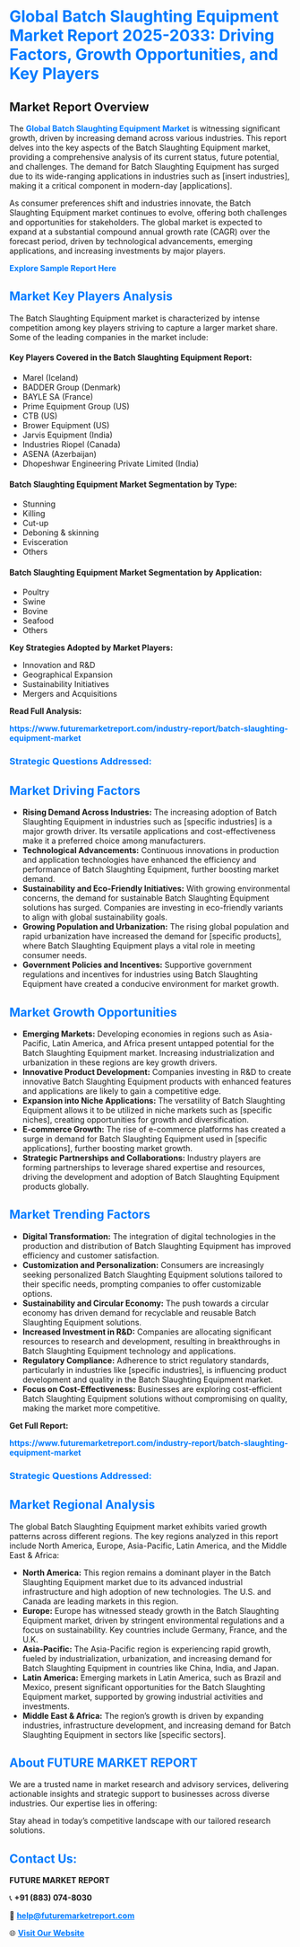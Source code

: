 <h1 style="color: #007BFF;">Global Batch Slaughting Equipment Market Report 2025-2033: Driving Factors, Growth Opportunities, and Key Players</h1>

<section id="overview">
<h2>Market Report Overview</h2>
<p>The <a href="https://www.futuremarketreport.com/industry-report/batch-slaughting-equipment-market" style="color: #007BFF; text-decoration: none;"><strong>Global Batch Slaughting Equipment Market</strong></a> is witnessing significant growth, driven by increasing demand across various industries. This report delves into the key aspects of the Batch Slaughting Equipment market, providing a comprehensive analysis of its current status, future potential, and challenges. The demand for Batch Slaughting Equipment has surged due to its wide-ranging applications in industries such as [insert industries], making it a critical component in modern-day [applications].</p>
<p>As consumer preferences shift and industries innovate, the Batch Slaughting Equipment market continues to evolve, offering both challenges and opportunities for stakeholders. The global market is expected to expand at a substantial compound annual growth rate (CAGR) over the forecast period, driven by technological advancements, emerging applications, and increasing investments by major players.</p>
</section>

<section id="overview">
<p><a href="https://www.futuremarketreport.com/request-sample/reportId=54676" style="color: #007BFF; text-decoration: none;"><strong>Explore Sample Report Here</strong></a></p>
</section>

<section id="key-players">
<h2 style="color: #007BFF;">Market Key Players Analysis</h2>
<p>The Batch Slaughting Equipment market is characterized by intense competition among key players striving to capture a larger market share. Some of the leading companies in the market include:</p>
<h4>Key Players Covered in the Batch Slaughting Equipment Report:</h4>
<ul><li>Marel (Iceland)</li><li>BADDER Group (Denmark)</li><li>BAYLE SA (France)</li><li>Prime Equipment Group (US)</li><li>CTB (US)</li><li>Brower Equipment (US)</li><li>Jarvis Equipment (India)</li><li>Industries Riopel (Canada)</li><li>ASENA (Azerbaijan)</li><li>Dhopeshwar Engineering Private Limited (India)</li></ul>
<h4>Batch Slaughting Equipment Market Segmentation by Type:</h4>
<ul><li>Stunning</li><li>Killing</li><li>Cut-up</li><li>Deboning &amp; skinning</li><li>Evisceration</li><li>Others</li></ul>

<h4>Batch Slaughting Equipment Market Segmentation by Application:</h4>
<ul><li>Poultry</li><li>Swine</li><li>Bovine</li><li>Seafood</li><li>Others</li></ul>
<p><strong>Key Strategies Adopted by Market Players:</strong></p>
<ul>
<li>Innovation and R&D</li>
<li>Geographical Expansion</li>
<li>Sustainability Initiatives</li>
<li>Mergers and Acquisitions</li>
</ul>
</section>

<section>
<p><strong>Read Full Analysis: </strong></p><a href="https://www.futuremarketreport.com/industry-report/batch-slaughting-equipment-market" style="color: #007BFF; text-decoration: none;"><strong>https://www.futuremarketreport.com/industry-report/batch-slaughting-equipment-market</strong></a>
<h3 style="color: #007BFF;">Strategic Questions Addressed:</h3>
</section>

<section id="driving-factors">
<h2 style="color: #007BFF;">Market Driving Factors</h2>
<ul>
<li><strong>Rising Demand Across Industries:</strong> The increasing adoption of Batch Slaughting Equipment in industries such as [specific industries] is a major growth driver. Its versatile applications and cost-effectiveness make it a preferred choice among manufacturers.</li>
<li><strong>Technological Advancements:</strong> Continuous innovations in production and application technologies have enhanced the efficiency and performance of Batch Slaughting Equipment, further boosting market demand.</li>
<li><strong>Sustainability and Eco-Friendly Initiatives:</strong> With growing environmental concerns, the demand for sustainable Batch Slaughting Equipment solutions has surged. Companies are investing in eco-friendly variants to align with global sustainability goals.</li>
<li><strong>Growing Population and Urbanization:</strong> The rising global population and rapid urbanization have increased the demand for [specific products], where Batch Slaughting Equipment plays a vital role in meeting consumer needs.</li>
<li><strong>Government Policies and Incentives:</strong> Supportive government regulations and incentives for industries using Batch Slaughting Equipment have created a conducive environment for market growth.</li>
</ul>
</section>

<section id="growth-opportunities">
<h2 style="color: #007BFF;">Market Growth Opportunities</h2>
<ul>
<li><strong>Emerging Markets:</strong> Developing economies in regions such as Asia-Pacific, Latin America, and Africa present untapped potential for the Batch Slaughting Equipment market. Increasing industrialization and urbanization in these regions are key growth drivers.</li>
<li><strong>Innovative Product Development:</strong> Companies investing in R&D to create innovative Batch Slaughting Equipment products with enhanced features and applications are likely to gain a competitive edge.</li>
<li><strong>Expansion into Niche Applications:</strong> The versatility of Batch Slaughting Equipment allows it to be utilized in niche markets such as [specific niches], creating opportunities for growth and diversification.</li>
<li><strong>E-commerce Growth:</strong> The rise of e-commerce platforms has created a surge in demand for Batch Slaughting Equipment used in [specific applications], further boosting market growth.</li>
<li><strong>Strategic Partnerships and Collaborations:</strong> Industry players are forming partnerships to leverage shared expertise and resources, driving the development and adoption of Batch Slaughting Equipment products globally.</li>
</ul>
</section>

<section id="trending-factors">
<h2 style="color: #007BFF;">Market Trending Factors</h2>
<ul>
<li><strong>Digital Transformation:</strong> The integration of digital technologies in the production and distribution of Batch Slaughting Equipment has improved efficiency and customer satisfaction.</li>
<li><strong>Customization and Personalization:</strong> Consumers are increasingly seeking personalized Batch Slaughting Equipment solutions tailored to their specific needs, prompting companies to offer customizable options.</li>
<li><strong>Sustainability and Circular Economy:</strong> The push towards a circular economy has driven demand for recyclable and reusable Batch Slaughting Equipment solutions.</li>
<li><strong>Increased Investment in R&D:</strong> Companies are allocating significant resources to research and development, resulting in breakthroughs in Batch Slaughting Equipment technology and applications.</li>
<li><strong>Regulatory Compliance:</strong> Adherence to strict regulatory standards, particularly in industries like [specific industries], is influencing product development and quality in the Batch Slaughting Equipment market.</li>
<li><strong>Focus on Cost-Effectiveness:</strong> Businesses are exploring cost-efficient Batch Slaughting Equipment solutions without compromising on quality, making the market more competitive.</li>
</ul>
</section>

<section>
<p><strong>Get Full Report: </strong></p><a href="https://www.futuremarketreport.com/industry-report/batch-slaughting-equipment-market" style="color: #007BFF; text-decoration: none;"><strong>https://www.futuremarketreport.com/industry-report/batch-slaughting-equipment-market</strong></a>
<h3 style="color: #007BFF;">Strategic Questions Addressed:</h3>
</section>


<section id="regional-analysis">
<h2 style="color: #007BFF;">Market Regional Analysis</h2>
<p>The global Batch Slaughting Equipment market exhibits varied growth patterns across different regions. The key regions analyzed in this report include North America, Europe, Asia-Pacific, Latin America, and the Middle East & Africa:</p>
<ul>
<li><strong>North America:</strong> This region remains a dominant player in the Batch Slaughting Equipment market due to its advanced industrial infrastructure and high adoption of new technologies. The U.S. and Canada are leading markets in this region.</li>
<li><strong>Europe:</strong> Europe has witnessed steady growth in the Batch Slaughting Equipment market, driven by stringent environmental regulations and a focus on sustainability. Key countries include Germany, France, and the U.K.</li>
<li><strong>Asia-Pacific:</strong> The Asia-Pacific region is experiencing rapid growth, fueled by industrialization, urbanization, and increasing demand for Batch Slaughting Equipment in countries like China, India, and Japan.</li>
<li><strong>Latin America:</strong> Emerging markets in Latin America, such as Brazil and Mexico, present significant opportunities for the Batch Slaughting Equipment market, supported by growing industrial activities and investments.</li>
<li><strong>Middle East & Africa:</strong> The region’s growth is driven by expanding industries, infrastructure development, and increasing demand for Batch Slaughting Equipment in sectors like [specific sectors].</li>
</ul>
</section>

<footer>
<h2 style="color: #007BFF;">About FUTURE MARKET REPORT</h2>
<p>We are a trusted name in market research and advisory services, delivering actionable insights and strategic support to businesses across diverse industries. Our expertise lies in offering:</p>

<p>Stay ahead in today’s competitive landscape with our tailored research solutions.</p>

<h2 style="color: #007BFF;">Contact Us:</h2>
<p><strong>FUTURE MARKET REPORT</strong></p>
<p>📞 <strong>+91 (883) 074-8030</strong></p>
<p>📧 <strong><a href="mailto:help@futuremarketreport.com" style="color: #007BFF;">help@futuremarketreport.com</a></strong></p>
<p>🌐 <strong><a href="https://www.futuremarketreport.com/" style="color: #007BFF;">Visit Our Website</a></strong></p>
</footer>
